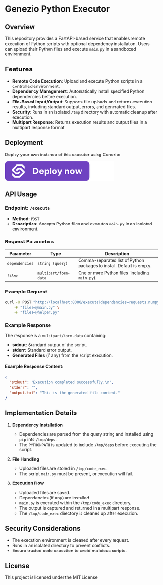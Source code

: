 # Genezio Python Executor

## Overview

This repository provides a FastAPI-based service that enables remote execution of Python scripts with optional dependency installation. Users can upload their Python files and execute `main.py` in a sandboxed environment.

## Features

- **Remote Code Execution**: Upload and execute Python scripts in a controlled environment.
- **Dependency Management**: Automatically install specified Python dependencies before execution.
- **File-Based Input/Output**: Supports file uploads and returns execution results, including standard output, errors, and generated files.
- **Security**: Runs in an isolated `/tmp` directory with automatic cleanup after execution.
- **Multipart Response**: Returns execution results and output files in a multipart response format.

## Deployment

Deploy your own instance of this executor using Genezio:

[![Deploy to Genezio](https://raw.githubusercontent.com/Genez-io/graphics/main/svg/deploy-button.svg)](https://app.genez.io/start/deploy?repository=https://github.com/vladiulianbogdan/genezio-python-executor)

## API Usage

### Endpoint: `/execute`

- **Method**: `POST`
- **Description**: Accepts Python files and executes `main.py` in an isolated environment.

### Request Parameters

| Parameter       | Type             | Description |
|----------------|-----------------|-------------|
| `dependencies` | `string (query)` | Comma-separated list of Python packages to install. Default is empty. |
| `files`        | `multipart/form-data` | One or more Python files (including `main.py`). |

### Example Request

```sh
curl -X POST "http://localhost:8000/execute?dependencies=requests,numpy" \
    -F "files=@main.py" \
    -F "files=@helper.py"
```

### Example Response

The response is a `multipart/form-data` containing:
- **stdout**: Standard output of the script.
- **stderr**: Standard error output.
- **Generated Files** (if any) from the script execution.

#### Example Response Content:

```json
{
  "stdout": "Execution completed successfully.\n",
  "stderr": "",
  "output.txt": "This is the generated file content."
}
```

## Implementation Details

1. **Dependency Installation**
   - Dependencies are parsed from the query string and installed using `pip` into `/tmp/deps`.
   - The `PYTHONPATH` is updated to include `/tmp/deps` before executing the script.

2. **File Handling**
   - Uploaded files are stored in `/tmp/code_exec`.
   - The script `main.py` must be present, or execution will fail.

3. **Execution Flow**
   - Uploaded files are saved.
   - Dependencies (if any) are installed.
   - `main.py` is executed within the `/tmp/code_exec` directory.
   - The output is captured and returned in a multipart response.
   - The `/tmp/code_exec` directory is cleaned up after execution.

## Security Considerations

- The execution environment is cleaned after every request.
- Runs in an isolated directory to prevent conflicts.
- Ensure trusted code execution to avoid malicious scripts.

## License

This project is licensed under the MIT License.

